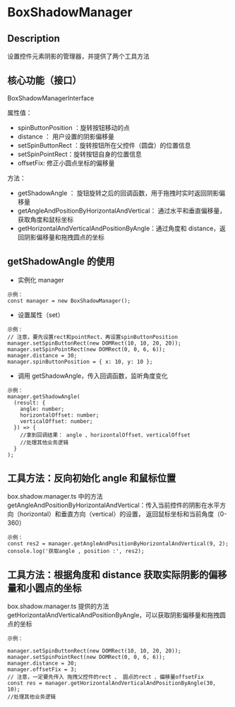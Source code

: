 # BoxShadowManager

## Description

设置控件元素阴影的管理器，并提供了两个工具方法

## 核心功能（接口）

BoxShadowManagerInterface

属性值：

- spinButtonPosition ：旋转按钮移动的点
- distance ： 用户设置的阴影偏移量
- setSpinButtonRect ：旋转按钮所在父控件（圆盘）的位置信息
- setSpinPointRect：旋转按钮自身的位置信息
- offsetFix: 修正小圆点坐标的偏移量

方法：

- getShadowAngle ： 旋钮旋转之后的回调函数，用于拖拽时实时返回阴影偏移量
- getAngleAndPositionByHorizontalAndVertical： 通过水平和垂直偏移量，获取角度和鼠标坐标
- getHorizontalAndVerticalAndPositionByAngle：通过角度和 distance，返回阴影偏移量和拖拽圆点的坐标

## getShadowAngle 的使用

- 实例化 manager

```
示例：
const manager = new BoxShadowManager();
```

- 设置属性（set）

```
示例：
// 注意，要先设置rect和pointRect，再设置spinButtonPosition
manager.setSpinButtonRect(new DOMRect(10, 10, 20, 20));
manager.setSpinPointRect(new DOMRect(0, 0, 6, 6));
manager.distance = 30;
manager.spinButtonPosition = { x: 10, y: 10 };
```

- 调用 getShadowAngle，传入回调函数，监听角度变化

```
示例：
manager.getShadowAngle(
  (result: {
    angle: number;
    horizontalOffset: number;
    verticalOffset: number;
  }) => {
    //拿到回调结果： angle 、horizontalOffset、verticalOffset
    //处理其他业务逻辑
  }
);
```

## 工具方法：反向初始化 angle 和鼠标位置

box.shadow.manager.ts 中的方法 getAngleAndPositionByHorizontalAndVertical：传入当前控件的阴影在水平方向（horizontal）和垂直方向（vertical）的设置，
返回鼠标坐标和当前角度（0-360）

```
示例：
const res2 = manager.getAngleAndPositionByHorizontalAndVertical(9, 2);
console.log('获取angle , position :', res2);

```

## 工具方法：根据角度和 distance 获取实际阴影的偏移量和小圆点的坐标

box.shadow.manager.ts 提供的方法 getHorizontalAndVerticalAndPositionByAngle，可以获取阴影偏移量和拖拽圆点的坐标

```
示例：

manager.setSpinButtonRect(new DOMRect(10, 10, 20, 20));
manager.setSpinPointRect(new DOMRect(0, 0, 6, 6));
manager.distance = 30;
manager.offsetFix = 3;
// 注意，一定要先传入 拖拽父控件的rect 、 圆点的rect 、偏移量offsetFix
const res = manager.getHorizontalAndVerticalAndPositionByAngle(30, 10);
//处理其他业务逻辑


```
